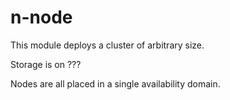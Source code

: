 # n-node
This module deploys a cluster of arbitrary size.

Storage is on ???

Nodes are all placed in a single availability domain.
